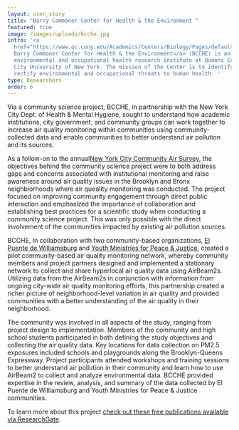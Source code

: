 ```yaml
---
layout: user_story
title: "Barry Commoner Center for Health & the Environment "
featured: true
image: /images/uploads/bcche.jpg
intro: '<a
  href="https://www.qc.cuny.edu/Academics/Centers/Biology/Pages/default.aspx">The
  Barry Commoner Center for Health & the Environment</a> (BCCHE) is an
  environmental and occupational health research institute at Queens College,
  City University of New York. The mission of the Center is to identify and
  rectify environmental and occupational threats to human health. '
type: Researchers
order: 6
---
```

<p>Via a community science project, BCCHE, in partnership with the New York City Dept. of Health & Mental Hygiene, sought to understand how academic institutions, city government, and community groups can work together to increase air quality monitoring within communities using community-collected data and enable communities to better understand air pollution and its sources.</p>


<p>As a follow-on to the annual<a href="https://www1.nyc.gov/site/doh/data/data-publications/air-quality-nyc-community-air-survey.page">New York City Community Air Survey</a>, the objectives behind the community science project were to both address gaps and concerns associated with institutional monitoring and raise awareness around air quality issues in the Brooklyn and Bronx neighbiorhoods where air queality monitoring was conducted. The project focused on improving community engagement through direct public interaction and emphasized the importance of collaboration and establishing best practices for a scientific study when conducting a community science project. This was only possible with the direct involvement of the communities impacted by existing air pollution sources.</p>


<p>BCCHE, In collaboration with two community-based organizations, <a href="https://elpuente.us/">El Puente de Williamsburg</a> and <a href="https://www.ympj.org/">Youth Ministries for Peace & Justice</a>, created a pilot community-based air quality monitoring network, whereby community members and project partners designed and implemented a stationary network to collect and share hyperlocal air quality data using AirBeam2s. Utilizing data from the AirBeam2s in conjunction with information from ongoing city-wide air quality monitoring efforts, this partnership created a richer picture of neighborhood-level variation in air quality and provided communities with a better understanding of the air quality in their neighborhood.</p> 

<p>The community was involved in all aspects of the study, ranging from project design to implementation. Members of the community and high school students participated in both defining the study objectives and collecting the air quality data. Key locations for data collection on PM2.5 exposures included schools and playgrounds along the Brooklyn-Queens Expressway. Project participants attended workshops and training sessions to better understand air pollution in their community and learn how to use AirBeam2 to collect and analyze environmental data. BCCHE provided expertise in the review, analysis, and summary of the data collected by El Puente de Williamsburg and Youth Ministries for Peace & Justice communities.</p>


<p>To learn more about this project <a href="https://www.researchgate.net/project/Citizen-Science-NYCCAS-New-York-City-Community-Air-Survey">check out these free publications available via ResearchGate</a>.</p>